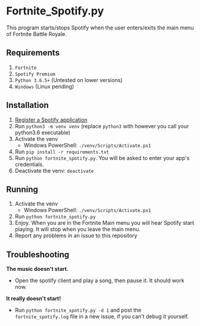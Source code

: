 # Fortnite_Spotify.py
This program starts/stops Spotify when the user enters/exits the main menu of Fortnite Battle Royale.

## Requirements
1. `Fortnite`
2. `Spotify Premium`
3. `Python 3.6.5+` (Untested on lower versions)
4. `Windows` (Linux pending) 

## Installation
1. [Register a Spotify application](https://beta.developer.spotify.com/documentation/general/guides/app-settings/#register-your-app)
2. Run `python3 -m venv venv` (replace `python3` with however you call your python3.6 executable)
3. Activate the venv
    - Windows PowerShell: `./venv/Scripts/Activate.ps1`
4. Run `pip install -r requirements.txt`
5. Run `python fortnite_spotify.py`. You will be asked to enter your app's credentials.
5. Deactivate the venv: `deactivate`

## Running
1. Activate the venv
    - Windows PowerShell: `./venv/Scripts/Activate.ps1`
2. Run `python fortnite_spotify.py`
3. Enjoy. When you are in the Fortnite Main menu you will hear Spotify start playing. It will stop when you leave the main menu. 
4. Report any problems in an issue to this repository

## Troubleshooting

**The music doesn't start.**
 - Open the spotify client and play a song, then pause it. It should work now.
 
**It really doesn't start!**
 - Run `python fortnite_spotify.py -d 1` and post the `fortnite_spotify.log` file in a new issue, if you can't debug it yourself.